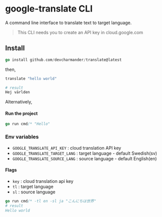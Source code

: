# google-translate CLI

A command line interface to translate text to target language.


> This CLI needs you to create an API key in cloud.google.com

## Install 

``` go
go install github.com/devcharmander/translate@latest
```

then,

``` sh
translate "hello world"

# result
Hej världen
```

Alternatively, 

#### Run the project 

```go
go run cmd/* "Hello"
```

### Env variables

- `GOOGLE_TRANSLATE_API_KEY` : cloud translation API key 
- `GOOGLE_TRANSLATE_TARGET_LANG` : target language - default Swedish(sv)
- `GOOGLE_TRANSLATE_SOURCE_LANG` : source language - default English(en)

#### Flags

- `key` : cloud translation api key 
- `tl` : target language
- `sl` : source language


``` go
go run cmd/* -tl en -sl ja "こんにちは世界"
# result
Hello world
```

